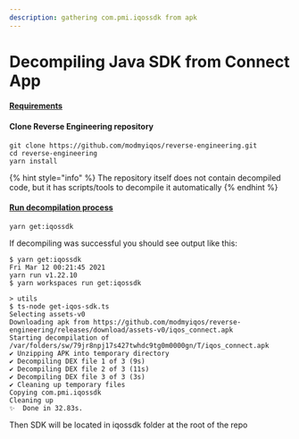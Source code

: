 ```yaml
---
description: gathering com.pmi.iqossdk from apk
---
```


# Decompiling Java SDK from Connect App

#### [Requirements](https://github.com/modmyiqos/reverse-engineering#requirements)

#### Clone Reverse Engineering repository

```
git clone https://github.com/modmyiqos/reverse-engineering.git
cd reverse-engineering
yarn install
```

{% hint style="info" %}
The repository itself does not contain decompiled code, but it has scripts/tools to decompile it automatically
{% endhint %}

#### [Run decompilation process](https://github.com/modmyiqos/reverse-engineering#get-compmiiqossdk)

```text
yarn get:iqossdk
```

If decompiling was successful you should see output like this:

```text
$ yarn get:iqossdk                                                       Fri Mar 12 00:21:45 2021
yarn run v1.22.10
$ yarn workspaces run get:iqossdk

> utils
$ ts-node get-iqos-sdk.ts
Selecting assets-v0
Downloading apk from https://github.com/modmyiqos/reverse-engineering/releases/download/assets-v0/iqos_connect.apk
Starting decompilation of /var/folders/sw/79jr8npj17s427twhdc9tg0m0000gn/T/iqos_connect.apk
✔ Unzipping APK into temporary directory
✔ Decompiling DEX file 1 of 3 (9s)
✔ Decompiling DEX file 2 of 3 (11s)
✔ Decompiling DEX file 3 of 3 (3s)
✔ Cleaning up temporary files
Copying com.pmi.iqossdk
Cleaning up
✨  Done in 32.83s.
```

Then SDK will be located in iqossdk folder at the root of the repo

